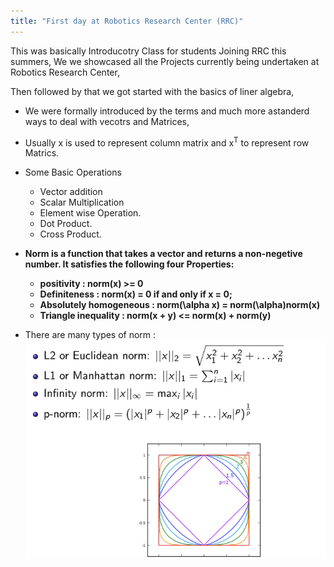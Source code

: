 ```yaml
---
title: "First day at Robotics Research Center (RRC)"
---
```


This was basically Introducotry Class for students Joining RRC this summers, We we showcased all the Projects currently being undertaken at Robotics Research Center,<br>

Then followed by that we got started with the basics of liner algebra, 
- We were formally introduced by the terms and much more astanderd ways to deal with vecotrs and Matrices, 
- Usually x is used to represent column matrix and x<sup>T</sup> to represent row Matrics.
- Some Basic Operations
	- Vector addition
	- Scalar Multiplication
	- Element wise Operation.
	- Dot Product.
	- Cross Product.

- <b> Norm is a function that takes a vector and returns a non-negetive number. It satisfies the following four Properties:
	- positivity :  norm(x) >= 0
	- Definiteness : norm(x) = 0 if and only if x = 0;
	- Absolutely homogeneous : norm(\alpha x) = norm(\alpha)norm(x)
	- Triangle inequality : norm(x + y) <= norm(x) + norm(y)
</b>

- There are many types of norm :
	![alt text](https://raw.githubusercontent.com/AnuragSahu/Research_In_Progress/master/screenshots/normTypes.png)